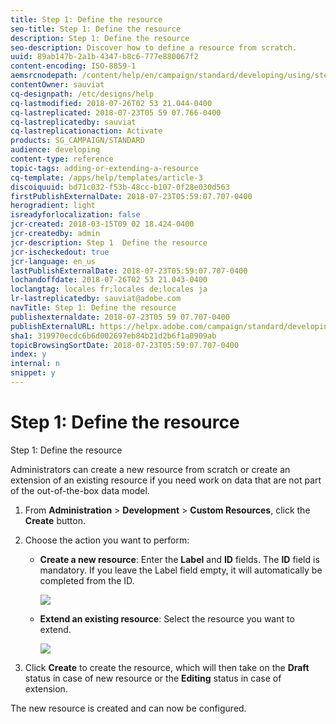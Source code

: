 ```yaml
---
title: Step 1: Define the resource
seo-title: Step 1: Define the resource
description: Step 1: Define the resource
seo-description: Discover how to define a resource from scratch.
uuid: 89ab147b-2a1b-4347-b8c6-777e880067f2
content-encoding: ISO-8859-1
aemsrcnodepath: /content/help/en/campaign/standard/developing/using/step-1--define-the-resource
contentOwner: sauviat
cq-designpath: /etc/designs/help
cq-lastmodified: 2018-07-26T02 53 21.044-0400
cq-lastreplicated: 2018-07-23T05 59 07.766-0400
cq-lastreplicatedby: sauviat
cq-lastreplicationaction: Activate
products: SG_CAMPAIGN/STANDARD
audience: developing
content-type: reference
topic-tags: adding-or-extending-a-resource
cq-template: /apps/help/templates/article-3
discoiquuid: bd71c032-f53b-48cc-b107-0f28e030d563
firstPublishExternalDate: 2018-07-23T05:59:07.707-0400
herogradient: light
isreadyforlocalization: false
jcr-created: 2018-03-15T09 02 18.424-0400
jcr-createdby: admin
jcr-description: Step 1  Define the resource
jcr-ischeckedout: true
jcr-language: en_us
lastPublishExternalDate: 2018-07-23T05:59:07.707-0400
lochandoffdate: 2018-07-26T02 53 21.043-0400
loclangtag: locales fr;locales de;locales ja
lr-lastreplicatedby: sauviat@adobe.com
navTitle: Step 1: Define the resource
publishexternaldate: 2018-07-23T05 59 07.707-0400
publishExternalURL: https://helpx.adobe.com/campaign/standard/developing/using/step-1--define-the-resource.html
sha1: 319970ecdc6b6d002697eb84b21d2b6f1a0909ab
topicBrowsingSortDate: 2018-07-23T05:59:07.707-0400
index: y
internal: n
snippet: y
---
```


# Step 1: Define the resource

Step 1: Define the resource

Administrators can create a new resource from scratch or create an extension of an existing resource if you need work on data that are not part of the out-of-the-box data model.

1. From **Administration** > **Development** > **Custom Resources**, click the **Create** button.
1. Choose the action you want to perform:

    * **Create a new resource**: Enter the **Label** and **ID** fields. The **ID** field is mandatory. If you leave the Label field empty, it will automatically be completed from the ID.
    
      ![](assets/schema_extension_2.png)

    * **Extend an existing resource**: Select the resource you want to extend.
    
      ![](assets/schema_extension_10.png)

1. Click **Create** to create the resource, which will then take on the **Draft** status in case of new resource or the **Editing** status in case of extension.

The new resource is created and can now be configured.
